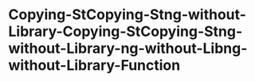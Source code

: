 

# Copying-StCopying-Stng-without-Library-Copying-StCopying-Stng-without-Library-ng-without-Libng-without-Library-Function
